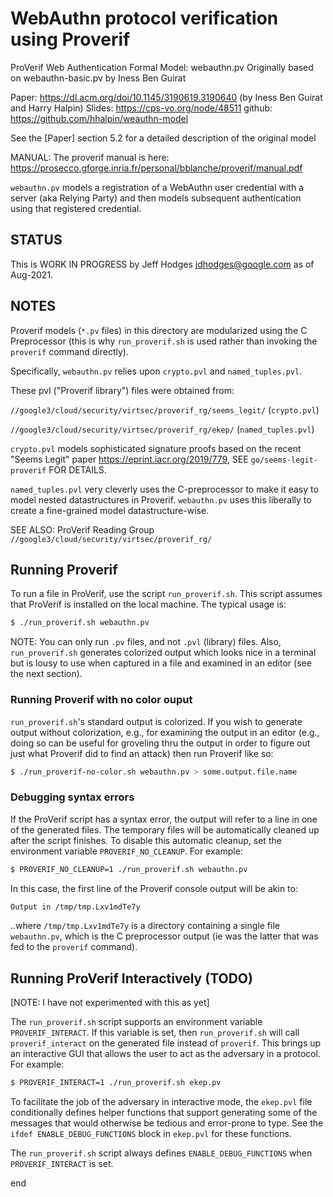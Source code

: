 # WebAuthn protocol verification using Proverif

ProVerif Web Authentication Formal Model: webauthn.pv 
   Originally based on webauthn-basic.pv by Iness Ben Guirat

   Paper: https://dl.acm.org/doi/10.1145/3190619.3190640 (by Iness Ben Guirat and Harry Halpin)
   Slides: https://cps-vo.org/node/48511
   github: https://github.com/hhalpin/weauthn-model
   
   See the [Paper] section 5.2 for a detailed description of the original model
   
   MANUAL: The proverif manual is here: 
           https://prosecco.gforge.inria.fr/personal/bblanche/proverif/manual.pdf

`webauthn.pv` models a registration of a WebAuthn user credential with a server 
(aka Relying Party) and then models subsequent authentication using that registered credential.



## STATUS

This is WORK IN PROGRESS by Jeff Hodges <jdhodges@google.com> as of Aug-2021.


## NOTES

Proverif models (`*.pv` files) in this directory are modularized using the 
C Preprocessor (this is why `run_proverif.sh` is used rather than invoking 
the `proverif` command directly).

Specifically, `webauthn.pv` relies upon `crypto.pvl` and `named_tuples.pvl`.

These pvl ("Proverif library") files were obtained from:

  `//google3/cloud/security/virtsec/proverif_rg/seems_legit/`  (`crypto.pvl`)

  `//google3/cloud/security/virtsec/proverif_rg/ekep/`         (`named_tuples.pvl`)


`crypto.pvl` models sophisticated signature proofs based on the recent "Seems Legit" 
paper <https://eprint.iacr.org/2019/779>, SEE `go/seems-legit-proverif` FOR DETAILS.

`named_tuples.pvl` very cleverly uses the C-preprocessor to make it easy to model 
nested datastructures in Proverif.  `webauthn.pv` uses this liberally to create a 
fine-grained model datastructure-wise.

SEE ALSO: ProVerif Reading Group `//google3/cloud/security/virtsec/proverif_rg/`


## Running Proverif

To run a file in ProVerif, use the script `run_proverif.sh`. This script assumes
that ProVerif is installed on the local machine. The typical usage is:

```bash
$ ./run_proverif.sh webauthn.pv
```

NOTE: You can only run `.pv` files, and not `.pvl` (library) files. Also, 
      `run_proverif.sh` generates colorized output which looks nice in a
      terminal but is lousy to use when captured in a file and examined in 
      an editor (see the next section).


### Running Proverif with no color ouput

`run_proverif.sh`'s standard output is colorized. If you wish to generate output
without colorization, e.g., for examining the output in an editor (e.g., doing so can be 
useful for groveling thru the output in order to figure out just what Proverif did
to find an attack) then run Proverif like so:

```bash
$ ./run_proverif-no-color.sh webauthn.pv > some.output.file.name
```


### Debugging syntax errors

If the ProVerif script has a syntax error, the output will refer to a line in
one of the generated files. The temporary files will be automatically cleaned up
after the script finishes. To disable this automatic cleanup, set the
environment variable `PROVERIF_NO_CLEANUP`. For example:

```bash
$ PROVERIF_NO_CLEANUP=1 ./run_proverif.sh webauthn.pv
```
In this case, the first line of the Proverif console output will be akin to:

```bash
Output in /tmp/tmp.Lxv1mdTe7y
```
..where `/tmp/tmp.Lxv1mdTe7y` is a directory containing a single file `webauthn.pv`,
which is the C preprocessor output (ie was the latter that was fed to the `proverif`
command).



## Running ProVerif Interactively (TODO)

[NOTE: I have not experimented with this as yet]

The `run_proverif.sh` script supports an environment variable
`PROVERIF_INTERACT`. If this variable is set, then `run_proverif.sh` will call
`proverif_interact` on the generated file instead of `proverif`. This brings up
an interactive GUI that allows the user to act as the adversary in a protocol.
For example:

```bash
$ PROVERIF_INTERACT=1 ./run_proverif.sh ekep.pv
```

To facilitate the job of the adversary in interactive mode, the `ekep.pvl` file
conditionally defines helper functions that support generating some of the
messages that would otherwise be tedious and error-prone to type. See the
`ifdef ENABLE_DEBUG_FUNCTIONS` block in `ekep.pvl` for these functions.

The `run_proverif.sh` script always defines `ENABLE_DEBUG_FUNCTIONS` when
`PROVERIF_INTERACT` is set.


end

